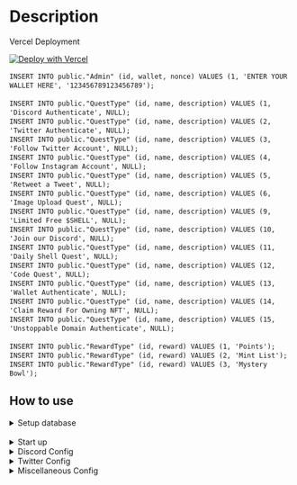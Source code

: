 # Description

Vercel Deployment

[![Deploy with Vercel](https://vercel.com/button)](https://vercel.com/new/clone?repository-url=https://github.com/qhuynhvhslab/test&env=DATABASE_URL,NEXTAUTH_URL,NEXT_PUBLIC_NEXTAUTH_SECRET,NEXT_PUBLIC_INFURA_ID,envDescription=Postgresql%Db,URL%20For%20Next-Auth,Enter%20Your%20Next-Auth%20Secret%20Key,Infura%20For%20Login,Enable%20Challenger)

```
INSERT INTO public."Admin" (id, wallet, nonce) VALUES (1, 'ENTER YOUR WALLET HERE', '123456789123456789');

INSERT INTO public."QuestType" (id, name, description) VALUES (1, 'Discord Authenticate', NULL);
INSERT INTO public."QuestType" (id, name, description) VALUES (2, 'Twitter Authenticate', NULL);
INSERT INTO public."QuestType" (id, name, description) VALUES (3, 'Follow Twitter Account', NULL);
INSERT INTO public."QuestType" (id, name, description) VALUES (4, 'Follow Instagram Account', NULL);
INSERT INTO public."QuestType" (id, name, description) VALUES (5, 'Retweet a Tweet', NULL);
INSERT INTO public."QuestType" (id, name, description) VALUES (6, 'Image Upload Quest', NULL);
INSERT INTO public."QuestType" (id, name, description) VALUES (9, 'Limited Free $SHELL', NULL);
INSERT INTO public."QuestType" (id, name, description) VALUES (10, 'Join our Discord', NULL);
INSERT INTO public."QuestType" (id, name, description) VALUES (11, 'Daily Shell Quest', NULL);
INSERT INTO public."QuestType" (id, name, description) VALUES (12, 'Code Quest', NULL);
INSERT INTO public."QuestType" (id, name, description) VALUES (13, 'Wallet Authenticate', NULL);
INSERT INTO public."QuestType" (id, name, description) VALUES (14, 'Claim Reward For Owning NFT', NULL);
INSERT INTO public."QuestType" (id, name, description) VALUES (15, 'Unstoppable Domain Authenticate', NULL);

INSERT INTO public."RewardType" (id, reward) VALUES (1, 'Points');
INSERT INTO public."RewardType" (id, reward) VALUES (2, 'Mint List');
INSERT INTO public."RewardType" (id, reward) VALUES (3, 'Mystery Bowl');
```

## How to use

<details>
  <summary> Setup database</summary>
 
-------------------
  ### Modify env file (.env.development)
```js
     DATABASE_URL=postgres://username:password@localhost:5432/database_name
```
  ### Apply prisma migration
```js
      dotenv -e .env.development -- npx prisma migrate dev
```

### Expected:

In any sql client, the tables should be created.

### Populate data

Using the sql above

<details>
  <summary> Reward Types Config</summary>
  
> Add / Edit Reward Type

**This is needed before any reward can be awarded to a user**

Image Preview are used for Preview Mode when reward a user from Admin Reward Page, or when a user goes to claim page and claim a certain reward, then
the image is embded into discord.

![Screenshot](screenshots/reward_config_1.png)

Icon is optional

</details>

</details>
<br/>

<details>
  <summary> Start up</summary>
 
### Start the project
```js
npm run dev
```

Go to admin site on
http://localhost:3000/admin

Create quest (Should only be done after all below configs are completed)
Under http://localhost:3000/admin/quest

- Join Discord Type: server should be name of server (anomuragame, atarix,...)
- Discord Authenticate (Link current session with discord)
- Twitter Authenticate (Link current session with twitter)
- Twitter Retweet
- Twitter Follow
- Instagram Follow
- Wallet Authenticate
- Code Quest
- Image Upload
- Daily
- Claim Reward for owning NFT

### Must create these three quest once:

Discord Authenticate
Twitter Authenticate
Wallet Authenticate

</details>

<details>
  <summary> Discord Config</summary>
 
> Add Discord Bot

**This is needed for bot to post an embeded message on any channel within your server**

[Add a bot application](https://discordjs.guide/preparations/setting-up-a-bot-application.html#creating-your-bot)

Then the bot token can be used for this config
![Screenshot](screenshots/bot_token_config.png)

[Add bot to server](https://discordjs.guide/preparations/adding-your-bot-to-servers.html#bot-invite-links)

> Add Discord Authentication

**This is needed for Discord Authentication Quest**

[Follow this link under **Getting an OAuth2 URL**] (https://discordjs.guide/oauth2/#setting-up-a-basic-web-server)

There are two links needed:
![Screenshot](screenshots/discord_oath2_url.png)

ClientId and Client Secret should be for this config.
![Screenshot](screenshots/discord_oath2_client_config.png)

</details>

<details>
  <summary> Twitter Config</summary>
  
 
> Add Twitter Authentication

**This is needed for Twitter Authentication Quest**

[Go to Twitter Developer Portal](https://developer.twitter.com/en/portal)

Add a new App ![Screenshot](screenshots/twitter_auth_1.png)
Edit Authentication Setup ![Screenshot](screenshots/twitter_auth_2.png)
Edit Type Of App ![Screenshot](screenshots/twitter_auth_3.png)
Add Callback and Redirect URL ~ two links ![Screenshot](screenshots/twitter_auth_4.png)
Obtain ClientId and Secret ![Screenshot](screenshots/twitter_auth_5.png)
Save to server config ![Screenshot](screenshots/twitter_auth_6.png)

</details>

<details>
  <summary> Miscellaneous Config</summary>
  
 ![Screenshot](screenshots/misc_config_1.png)
 
> Add Pending Reward Image Url

**This is needed for General Discord Embed message when a reward is awarded to a user but Not Claimed.**

![Screenshot](screenshots/misc_config_2.png)

> Add Host Url

A general hostname, without any trailing slash at the end.

</details>

